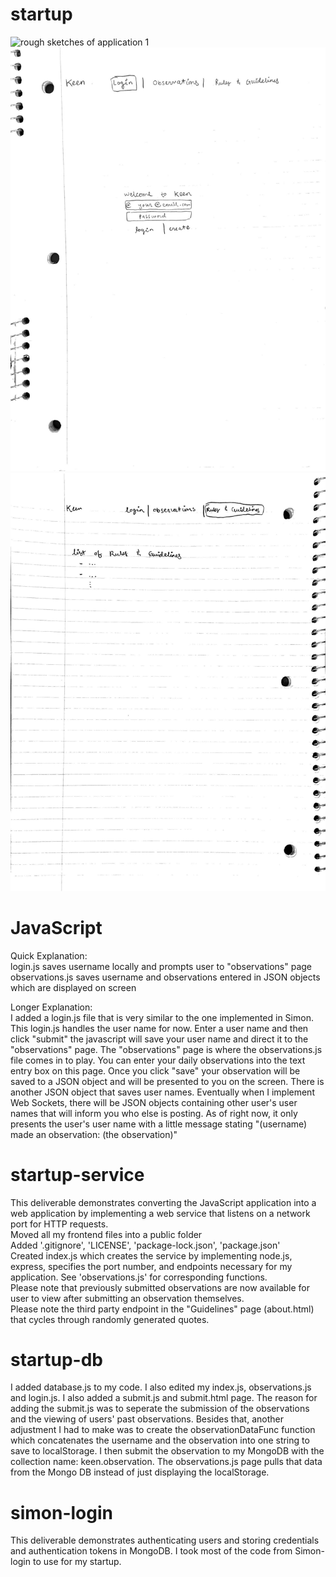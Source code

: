 # startup
![rough sketches of application 1](/Users/lathamjeppson/Desktop/cs260/startup/sketch_1.jpg)
![rough sketches 2](sketch_2.jpg)
![rough sketches 3](sketch_3.jpg)

# JavaScript
Quick Explanation:<br>
login.js saves username locally and prompts user to "observations" page<br>
observations.js saves username and observations entered in JSON objects which are displayed on screen

Longer Explanation:<br>
I added a login.js file that is very similar to the one implemented in Simon. This login.js handles the user name for now.
Enter a user name and then click "submit" the javascript will save your user name and direct it to the "observations" page.
The "observations" page is where the observations.js file comes in to play. You can enter your daily observations into the 
text entry box on this page. Once you click "save" your observation will be saved to a JSON object and will be presented to 
you on the screen. There is another JSON object that saves user names. Eventually when I implement Web Sockets, there will be
JSON objects containing other user's user names that will inform you who else is posting. As of right now, it only presents 
the user's user name with a little message stating "(username) made an observation: (the observation)"

# startup-service

This deliverable demonstrates converting the JavaScript application into a web application by implementing a web service that listens on a network port for HTTP requests.<br>
Moved all my frontend files into a public folder<br>
Added '.gitignore', 'LICENSE', 'package-lock.json', 'package.json'<br>
Created index.js which creates the service by implementing node.js, express, specifies the port number,
and endpoints necessary for my application. See 'observations.js' for corresponding functions.<br>
Please note that previously submitted observations are now available for user to view after submitting an observation themselves.<br>
Please note the third party endpoint in the "Guidelines" page (about.html) that cycles through randomly generated quotes.

# startup-db

I added database.js to my code. I also edited my index.js, observations.js and login.js. I also added a submit.js and submit.html page. The reason for adding the submit.js was to seperate the submission of the observations and the viewing of users' past observations. Besides that, another adjustment I had to make was to create the observationDataFunc function which concatenates the username and the observation into one string to save to localStorage. I then submit the observation to my MongoDB with the collection name: keen.observation. The observations.js page pulls that data from the Mongo DB instead of just displaying the localStorage.

# simon-login

This deliverable demonstrates authenticating users and storing credentials and authentication tokens in MongoDB. I took most of the code from Simon-login to use for my startup.